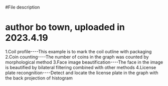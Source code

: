 #File description

# author bo town, uploaded in 2023.4.19

1.Coil profile----This example is to mark the coil outline with packaging
2.Coin counting----The number of coins in the graph was counted by morphological method
3.Face image beautification----The face in the image is beautified by bilateral filtering combined with other methods
4.License plate recongnition----Detect and locate the license plate in the graph with the back projection of histogram
